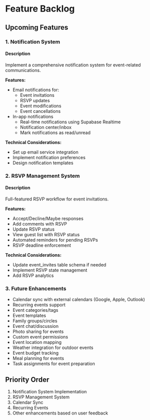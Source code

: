 
# Feature Backlog

## Upcoming Features

### 1. Notification System
#### Description
Implement a comprehensive notification system for event-related communications.

**Features:**
- Email notifications for:
  - Event invitations
  - RSVP updates
  - Event modifications
  - Event cancellations
- In-app notifications
  - Real-time notifications using Supabase Realtime
  - Notification center/inbox
  - Mark notifications as read/unread

**Technical Considerations:**
- Set up email service integration
- Implement notification preferences
- Design notification templates

### 2. RSVP Management System
#### Description
Full-featured RSVP workflow for event invitations.

**Features:**
- Accept/Decline/Maybe responses
- Add comments with RSVP
- Update RSVP status
- View guest list with RSVP status
- Automated reminders for pending RSVPs
- RSVP deadline enforcement

**Technical Considerations:**
- Update event_invites table schema if needed
- Implement RSVP state management
- Add RSVP analytics

### 3. Future Enhancements
- Calendar sync with external calendars (Google, Apple, Outlook)
- Recurring events support
- Event categories/tags
- Event templates
- Family groups/circles
- Event chat/discussion
- Photo sharing for events
- Custom event permissions
- Event location mapping
- Weather integration for outdoor events
- Event budget tracking
- Meal planning for events
- Task assignments for event preparation

## Priority Order
1. Notification System Implementation
2. RSVP Management System
3. Calendar Sync
4. Recurring Events
5. Other enhancements based on user feedback

